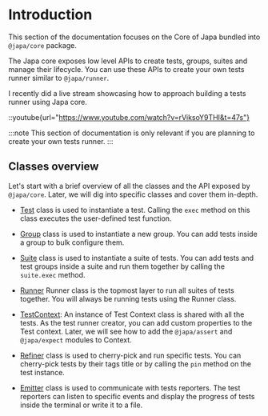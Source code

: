 # Introduction

This section of the documentation focuses on the Core of Japa bundled into `@japa/core` package.

The Japa core exposes low level APIs to create tests, groups, suites and manage their lifecycle. You can use these APIs to create your own tests runner similar to `@japa/runner`.

I recently did a live stream showcasing how to approach building a tests runner using Japa core.

::youtube{url="https://www.youtube.com/watch?v=rViksoY9THI&t=47s"}

:::note
This section of documentation is only relevant if you are planning to create your own tests runner.
:::

## Classes overview

Let's start with a brief overview of all the classes and the API exposed by `@japa/core`. Later, we will dig into specific classes and cover them in-depth.

- [Test](./test.md) class is used to instantiate a test. Calling the `exec` method on this class executes the user-defined test function.

- [Group](./group.md) class is used to instantiate a new group. You can add tests inside a group to bulk configure them.

- [Suite](./suite.md) class is used to instantiate a suite of tests. You can add tests and test groups inside a suite and run them together by calling the `suite.exec` method.

- [Runner](./runner.md) Runner class is the topmost layer to run all suites of tests together. You will always be running tests using the Runner class.

- [TestContext](./test-context.md): An instance of Test Context class is shared with all the tests. As the test runner creator, you can add custom properties to the Test context. Later, we will see how to add the `@japa/assert` and `@japa/expect` modules to Context.

- [Refiner](./refiner.md) class is used to cherry-pick and run specific tests. You can cherry-pick tests by their tags title or by calling the `pin` method on the test instance.

- [Emitter](./emitter.md) class is used to communicate with tests reporters. The test reporters can listen to specific events and display the progress of tests inside the terminal or write it to a file.

